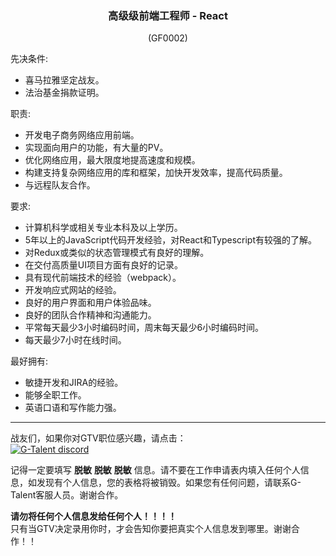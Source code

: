 <h3 align="center">高级级前端工程师 - React</h3>
<p align="center">(GF0002)</p>
  
先决条件:

- 喜马拉雅坚定战友。
- 法治基金捐款证明。

职责:

- 开发电子商务网络应用前端。
- 实现面向用户的功能，有大量的PV。
- 优化网络应用，最大限度地提高速度和规模。
- 构建支持复杂网络应用的库和框架，加快开发效率，提高代码质量。
- 与远程队友合作。

要求:

- 计算机科学或相关专业本科及以上学历。
- 5年以上的JavaScript代码开发经验，对React和Typescript有较强的了解。
- 对Redux或类似的状态管理模式有良好的理解。
- 在交付高质量UI项目方面有良好的记录。
- 具有现代前端技术的经验（webpack）。
- 开发响应式网站的经验。
- 良好的用户界面和用户体验品味。
- 良好的团队合作精神和沟通能力。
- 平常每天最少3小时编码时间，周末每天最少6小时编码时间。
- 每天最少7小时在线时间。

最好拥有:

- 敏捷开发和JIRA的经验。
- 能够全职工作。
- 英语口语和写作能力强。

---
战友们，如果你对GTV职位感兴趣，请点击：   
<a href="https://discord.gg/rUA99Qd"><img src="https://img.shields.io/badge/discord-apply--for--job-green?logo=discord&style=for-the-badge" alt="G-Talent discord"></a>   
  
记得一定要填写 **脱敏** **脱敏** **脱敏** 信息。请不要在工作申请表内填入任何个人信息，如发现有个人信息，您的表格将被销毁。如果您有任何问题，请联系G-Talent客服人员。谢谢合作。
   
**请勿将任何个人信息发给任何个人！！！！**   
只有当GTV决定录用你时，才会告知你要把真实个人信息发到哪里。谢谢合作！！